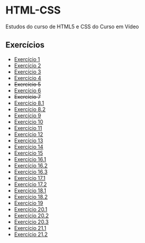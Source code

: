 # HTML-CSS
 Estudos do curso de HTML5 e CSS do Curso em Vídeo

<h2>Exercícios</h2>

<ul>
    <li><a href="https://rafael-ma.github.io/html-css/Modulo2/Exercícios/ex001/">Exercício 1</a></li>
    <li><a href="https://rafael-ma.github.io/html-css/Modulo2/Exercícios/ex002/">Exercício 2</a></li>
    <li><a href="https://rafael-ma.github.io/html-css/Modulo2/Exercícios/ex003/">Exercício 3</a></li>
    <li><a href="https://rafael-ma.github.io/html-css/Modulo2/Exercícios/ex004/">Exercício 4</a></li>
    <li><del>Exercício 5</del></li>
    <li><a href="https://rafael-ma.github.io/html-css/Modulo2/Exercícios/ex006/">Exercício 6</a></li>
    <li><del>Exercício 7</del></li>
    <li><a href="https://rafael-ma.github.io/html-css/Modulo2/Exercícios/ex008-A/">Exercício 8.1</a></li>
    <li><a href="https://rafael-ma.github.io/html-css/Modulo2/Exercícios/ex008-B/">Exercício 8.2</a></li>
    <li><a href="https://rafael-ma.github.io/html-css/Modulo2/Exercícios/ex009/">Exercício 9</a></li>
    <li><a href="https://rafael-ma.github.io/html-css/Modulo2/Exercícios/ex010/">Exercício 10</a></li>
    <li><a href="https://rafael-ma.github.io/html-css/Modulo2/Exercícios/ex011/">Exercício 11</a></li>
    <li><a href="https://rafael-ma.github.io/html-css/Modulo2/Exercícios/ex012/">Exercício 12</a></li>
    <li><a href="https://rafael-ma.github.io/html-css/Modulo2/Exercícios/ex013/">Exercício 13</a></li>
    <li><a href="https://rafael-ma.github.io/html-css/Modulo2/Exercícios/ex014/">Exercício 14</a></li>
    <li><a href="https://rafael-ma.github.io/html-css/Modulo2/Exercícios/ex015/">Exercício 15</a></li>
    <li><a href="https://rafael-ma.github.io/html-css/Modulo2/Exercícios/ex016/cor01.html">Exercício 16.1</a></li>
    <li><a href="https://rafael-ma.github.io/html-css/Modulo2/Exercícios/ex016/cor02.html">Exercício 16.2</a></li>
    <li><a href="https://rafael-ma.github.io/html-css/Modulo2/Exercícios/ex016/cor03.html">Exercício 16.3</a></li>
    <li><a href="https://rafael-ma.github.io/html-css/Modulo2/Exercícios/ex017/fonte01.html">Exercício 17.1</a></li>
    <li><a href="https://rafael-ma.github.io/html-css/Modulo2/Exercícios/ex017/fonte02.html">Exercício 17.2</a></li>
    <li><a href="https://rafael-ma.github.io/html-css/Modulo2/Exercícios/ex018/fonte002.html">Exercício 18.1</a></li>
    <li><a href="https://rafael-ma.github.io/html-css/Modulo2/Exercícios/ex018/fonte011.html">Exercício 18.2</a></li>
    <li><a href="https://rafael-ma.github.io/html-css/Modulo2/Exercícios/ex0019/">Exercício 19</a></li>
    <li><a href="https://rafael-ma.github.io/html-css/Modulo2/Exercícios/ex020/hover.html">Exercício 20.1</a></li>
    <li><a href="https://rafael-ma.github.io/html-css/Modulo2/Exercícios/ex020/links.html">Exercício 20.2</a></li>
    <li><a href="https://rafael-ma.github.io/html-css/Modulo2/Exercícios/ex020/pseudoclasse.html">Exercício 20.3</a></li>
    <li><a href="https://rafael-ma.github.io/html-css/Modulo2/Exercícios/ex021/caixa01.html">Exercício 21.1</a></li>
    <li><a href="https://rafael-ma.github.io/html-css/Modulo2/Exercícios/ex021/caixa02.html">Exercício 21.2</a></li>
</ul>